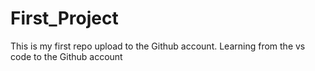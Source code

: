 # First_Project
This is my first repo upload to the Github account. Learning from the vs code to the Github account
